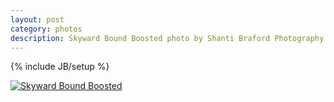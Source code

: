```yaml
---
layout: post
category: photos
description: Skyward Bound Boosted photo by Shanti Braford Photography
---
```

{% include JB/setup %}

<a href="/photos/choose_your_own_adventafilter/skyward_bound_boosted.jpg" title="Skyward Bound Boosted"><img src="/photos/choose_your_own_adventafilter/skyward_bound_boosted.jpg" alt="Skyward Bound Boosted" /></a>

